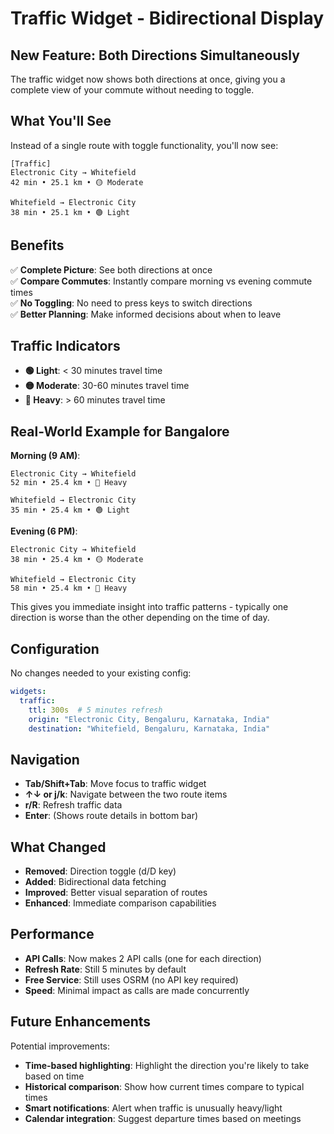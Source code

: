 # Traffic Widget - Bidirectional Display

## New Feature: Both Directions Simultaneously

The traffic widget now shows both directions at once, giving you a complete view of your commute without needing to toggle.

## What You'll See

Instead of a single route with toggle functionality, you'll now see:

```
[Traffic]
Electronic City → Whitefield
42 min • 25.1 km • 🟡 Moderate

Whitefield → Electronic City  
38 min • 25.1 km • 🟢 Light
```

## Benefits

✅ **Complete Picture**: See both directions at once  
✅ **Compare Commutes**: Instantly compare morning vs evening commute times  
✅ **No Toggling**: No need to press keys to switch directions  
✅ **Better Planning**: Make informed decisions about when to leave  

## Traffic Indicators

- **🟢 Light**: < 30 minutes travel time
- **🟡 Moderate**: 30-60 minutes travel time  
- **🔴 Heavy**: > 60 minutes travel time

## Real-World Example for Bangalore

**Morning (9 AM)**:
```
Electronic City → Whitefield
52 min • 25.4 km • 🔴 Heavy

Whitefield → Electronic City
35 min • 25.4 km • 🟢 Light
```

**Evening (6 PM)**:
```
Electronic City → Whitefield  
38 min • 25.4 km • 🟡 Moderate

Whitefield → Electronic City
58 min • 25.4 km • 🔴 Heavy
```

This gives you immediate insight into traffic patterns - typically one direction is worse than the other depending on the time of day.

## Configuration

No changes needed to your existing config:

```yaml
widgets:
  traffic:
    ttl: 300s  # 5 minutes refresh
    origin: "Electronic City, Bengaluru, Karnataka, India"
    destination: "Whitefield, Bengaluru, Karnataka, India"
```

## Navigation

- **Tab/Shift+Tab**: Move focus to traffic widget
- **↑↓ or j/k**: Navigate between the two route items
- **r/R**: Refresh traffic data
- **Enter**: (Shows route details in bottom bar)

## What Changed

- **Removed**: Direction toggle (d/D key)
- **Added**: Bidirectional data fetching
- **Improved**: Better visual separation of routes
- **Enhanced**: Immediate comparison capabilities

## Performance

- **API Calls**: Now makes 2 API calls (one for each direction)
- **Refresh Rate**: Still 5 minutes by default
- **Free Service**: Still uses OSRM (no API key required)
- **Speed**: Minimal impact as calls are made concurrently

## Future Enhancements

Potential improvements:
- **Time-based highlighting**: Highlight the direction you're likely to take based on time
- **Historical comparison**: Show how current times compare to typical times
- **Smart notifications**: Alert when traffic is unusually heavy/light
- **Calendar integration**: Suggest departure times based on meetings
